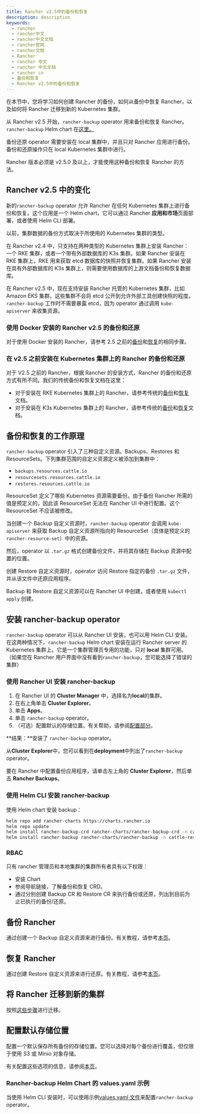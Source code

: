 ```yaml
---
title: Rancher v2.5中的备份和恢复
description: description
keywords:
  - rancher
  - rancher中文
  - rancher中文文档
  - rancher官网
  - rancher文档
  - Rancher
  - rancher 中文
  - rancher 中文文档
  - rancher cn
  - 备份和恢复
  - Rancher v2.5中的备份和恢复
---
```


在本节中，您将学习如何创建 Rancher 的备份，如何从备份中恢复 Rancher，以及如何将 Rancher 迁移到新的 Kubernetes 集群。

从 Rancher v2.5 开始，`rancher-backup` operator 用来备份和恢复 Rancher。`rancher-backup` Helm chart 在[这里。](https://github.com/rancher/charts/tree/main/charts/rancher-backup)

备份还原 operator 需要安装在 local 集群中，并且只对 Rancher 应用进行备份。备份和还原操作只在 local Kubernetes 集群中进行。

Rancher 版本必须是 v2.5.0 及以上，才能使用这种备份和恢复 Rancher 的方法。

## Rancher v2.5 中的变化

新的`rancher-backup` operator 允许 Rancher 在任何 Kubernetes 集群上进行备份和恢复。这个应用是一个 Helm chart，它可以通过 Rancher **应用和市场**页面部署，或者使用 Helm CLI 部署。

以前，集群数据的备份方式取决于所使用的 Kubernetes 集群的类型。

在 Rancher v2.4 中，只支持在两种类型的 Kubernetes 集群上安装 Rancher：一个 RKE 集群，或者一个带有外部数据库的 K3s 集群。如果 Rancher 安装在 RKE 集群上，RKE 用来获取 etcd 数据库的快照并恢复集群。如果 Rancher 安装在具有外部数据库的 K3s 集群上，则需要使用数据库的上游文档备份和恢复数据库。

在 Rancher v2.5 中，现在支持安装 Rancher 托管的 Kubernetes 集群，比如 Amazon EKS 集群，这些集群不会将 etcd 公开到允许外部工具创建快照的程度。`rancher-backup` 工作时不需要暴露 etcd，因为 operator 通过调用 `kube-apiserver` 来收集资源。

### 使用 Docker 安装的 Rancher v2.5 的备份和还原

对于使用 Docker 安装的 Rancher，请参考 2.5 之前的[备份](/docs/rancher2/backups/2.5/docker-installs/docker-backups/_index)和[恢复](/docs/rancher2/backups/2.5/docker-installs/docker-restores/_index)的相同步骤。

### 在 v2.5 之前安装在 Kubernetes 集群上的 Rancher 的备份和还原

对于 V2.5 之前的 Rancher，根据 Rancher 的安装方式，Rancher 的备份和还原方式有所不同。我们的传统备份和恢复文档在这里：

- 对于安装在 RKE Kubernetes 集群上的 Rancher，请参考传统的[备份](/docs/rancher2/backups/2.0-2.4/ha-backups/_index)和[恢复](/docs/rancher2/backups/2.0-2.4/restorations/ha-restoration/_index)文档。
- 对于安装在 K3s Kubernetes 集群上的 Rancher，请参考传统的[备份](/docs/rancher2/backups/2.0-2.4/k3s-backups/_index)和[恢复](/docs/rancher2/backups/2.0-2.4/restorations/k3s-restoration/_index)文档。

## 备份和恢复的工作原理

`rancher-backup` operator 引入了三种自定义资源。Backups、Restores 和 ResourceSets。下列集群范围的自定义资源定义被添加到集群中：

- `backups.resources.cattle.io`
- `resourcesets.resources.cattle.io`
- `restores.resources.cattle.io`

ResourceSet 定义了哪些 Kubernetes 资源需要备份。由于备份 Rancher 所需的值是预定义的，因此该 ResourceSet 无法在 Rancher UI 中进行配置。这个 ResourceSet 不应该被修改。

当创建一个 Backup 自定义资源时，`rancher-backup` operator 会调用 `kube-apiserver` 来获取 Backup 自定义资源所指向的 ResourceSet（具体是预定义的 `rancher-resource-set`）中的资源。

然后，operator 以 `.tar.gz` 格式创建备份文件，并将其存储在 Backup 资源中配置的位置。

创建 Restore 自定义资源时，operator 访问 Restore 指定的备份 `.tar.gz` 文件，并从该文件中还原应用程序。

Backup 和 Restore 自定义资源可以在 Rancher UI 中创建，或者使用 `kubectl apply` 创建。

## 安装 rancher-backup operator

`rancher-backup` operator 可以从 Rancher UI 安装，也可以用 Helm CLI 安装。在这两种情况下，`rancher-backup` Helm chart 安装在运行 Rancher server 的 Kubernetes 集群上。它是一个集群管理员专用的功能，只对 **local** 集群可用。（如果您在 Rancher 用户界面中没有看到`rancher-backup`，您可能选择了错误的集群）

### 使用 Rancher UI 安装 rancher-backup

1. 在 Rancher UI 的 **Cluster Manager** 中，选择名为**local**的集群。
1. 在右上角单击 **Cluster Explorer**。
1. 单击 **Apps**。
1. 单击 `rancher-backup` operator。
1. （可选）配置默认的存储位置。有关帮助，请参阅[配置部分](/docs/rancher2/backups/2.5/configuration/storage-config/_index)。

**结果：**安装了 `rancher-backup` operator。

从**Cluster Explorer**中，您可以看到在**deployment**中列出了`rancher-backup` operator。

要在 Rancher 中配置备份应用程序，请单击左上角的 **Cluster Explorer**，然后单击 **Rancher Backups**。

### 使用 Helm CLI 安装 rancher-backup

使用 Helm chart 安装 backup：

```bash
helm repo add rancher-charts https://charts.rancher.io
helm repo update
helm install rancher-backup-crd rancher-charts/rancher-backup-crd -n cattle-resources-system --create-namespace
helm install rancher-backup rancher-charts/rancher-backup -n cattle-resources-system
```

### RBAC

只有 rancher 管理员和本地集群的集群所有者具有以下权限：

- 安装 Chart
- 参阅导航链接，了解备份和恢复 CRD。
- 通过分别创建 Backup CR 和 Restore CR 来执行备份或还原，列出到目前为止已执行的备份/还原。

## 备份 Rancher

通过创建一个 Backup 自定义资源来进行备份。有关教程，请参考[本页](/docs/rancher2/backups/2.5/back-up-rancher/_index)。

## 恢复 Rancher

通过创建 Restore 自定义资源来进行还原。有关教程，请参考[本页](/docs/rancher2/backups/2.5/restoring-rancher/_index)。

## 将 Rancher 迁移到新的集群

按照[这些步骤](/docs/rancher2/backups/2.5/migrating-rancher/_index)进行迁移。

## 配置默认存储位置

配置一个默认保存所有备份的存储位置。您可以选择对每个备份进行覆盖，但仅限于使用 S3 或 Minio 对象存储。

有关配置这些选项的信息，请参阅[本页](/docs/rancher2/backups/2.5/configuration/storage-config/_index)。

### Rancher-backup Helm Chart 的 values.yaml 示例

当使用 Helm CLI 安装时，可以使用示例[values.yaml 文件](/docs/rancher2/backups/2.5/configuration/storage-config/_index#rancher-backup-helm-chart的valuesyaml示例)来配置`rancher-backup` operator。
